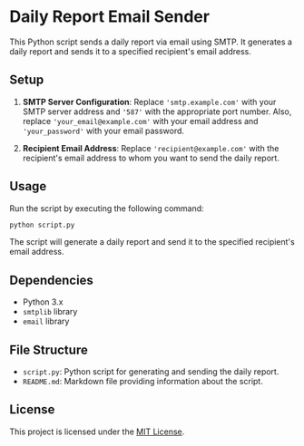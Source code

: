 # Daily Report Email Sender

This Python script sends a daily report via email using SMTP. It generates a daily report and sends it to a specified recipient's email address.

## Setup

1. **SMTP Server Configuration**: Replace `'smtp.example.com'` with your SMTP server address and `'587'` with the appropriate port number. Also, replace `'your_email@example.com'` with your email address and `'your_password'` with your email password.

2. **Recipient Email Address**: Replace `'recipient@example.com'` with the recipient's email address to whom you want to send the daily report.

## Usage

Run the script by executing the following command:

```bash
python script.py
```

The script will generate a daily report and send it to the specified recipient's email address.

## Dependencies

- Python 3.x
- `smtplib` library
- `email` library

## File Structure

- `script.py`: Python script for generating and sending the daily report.
- `README.md`: Markdown file providing information about the script.

## License

This project is licensed under the [MIT License](LICENSE).

